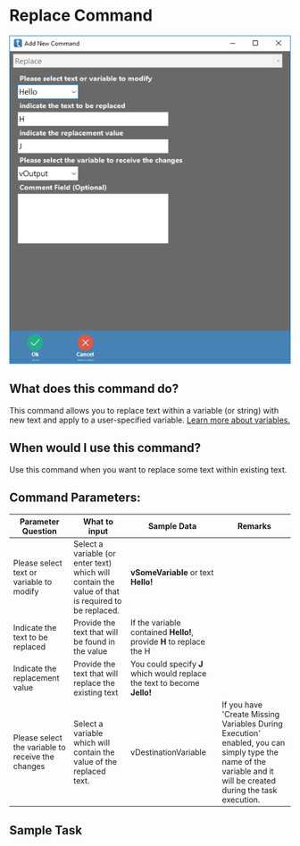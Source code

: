 <!-- TITLE: Replace Command -->
# Replace Command

![Replace](/uploads/automation-commands/replace.png "Replace")

## What does this command do?
This command allows you to replace text within a variable (or string) with new text and apply to a user-specified variable.  [Learn more about variables.](/concepts/variables)

## When would I use this command?
Use this command when you want to replace some text within existing text.

## Command Parameters:

| Parameter Question   	| What to input  	|  Sample Data 	| Remarks  	|
|---					|---				|---			|---		|
|Please select text or variable to modify	| Select a variable (or enter text) which will contain the value of that is required to be replaced.   	|  **vSomeVariable** or text **Hello!**  	|  	|
|Indicate the text to be replaced   	|  Provide the text that will be found in the value  	| If the variable contained **Hello!**, provide **H** to replace the H	| 	|
|Indicate the replacement value  	|  Provide the text that will replace the existing text	| You could specify **J** which would replace the text to become **Jello!**   	|   	|
|Please select the variable to receive the changes  	|  Select a variable which will contain the value of the replaced text.  	| vDestinationVariable  	| If you have 'Create Missing Variables During Execution' enabled, you can simply type the name of the variable and it will be created during the task execution.  	|

## Sample Task